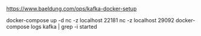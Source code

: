 https://www.baeldung.com/ops/kafka-docker-setup

docker-compose up -d
nc -z localhost 22181
nc -z localhost 29092
docker-compose logs kafka | grep -i started